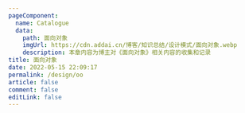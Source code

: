 ```yaml
---
pageComponent:
  name: Catalogue
  data:
    path: 面向对象
    imgUrl: https://cdn.addai.cn/博客/知识总结/设计模式/面向对象.webp
    description: 本章内容为博主对《面向对象》相关内容的收集和记录
title: 面向对象
date: 2022-05-15 22:09:17
permalink: /design/oo
article: false
comment: false
editLink: false
---
```

